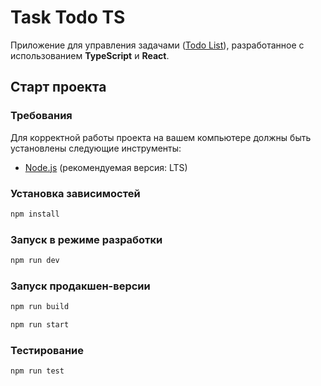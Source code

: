 # Task Todo TS

Приложение для управления задачами ([Todo List](https://zhiga-noff.github.io/task-todo-ts/)), разработанное с
использованием **TypeScript** и **React**.

## Старт проекта

### Требования

Для корректной работы проекта на вашем компьютере должны быть установлены следующие инструменты:

- [Node.js](https://nodejs.org/en/) (рекомендуемая версия: LTS)

### Установка зависимостей

```bash
npm install
```

### Запуск в режиме разработки

```bash
npm run dev
 ```

### Запуск продакшен-версии

```bash
npm run build
 ```

```bash
npm run start
 ```

### Тестирование

```bash
npm run test
 ```